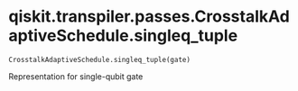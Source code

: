 # qiskit.transpiler.passes.CrosstalkAdaptiveSchedule.singleq\_tuple

`CrosstalkAdaptiveSchedule.singleq_tuple(gate)`

Representation for single-qubit gate
